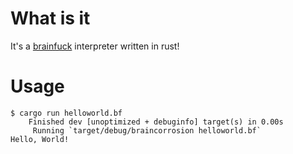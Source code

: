 # What is it
It's a [brainfuck](https://en.wikipedia.org/wiki/Brainfuck) interpreter written in rust!  

# Usage
```
$ cargo run helloworld.bf 
    Finished dev [unoptimized + debuginfo] target(s) in 0.00s
     Running `target/debug/braincorrosion helloworld.bf`
Hello, World!
```